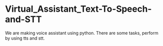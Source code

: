 # Virtual_Assistant_Text-To-Speech-and-STT
We are making voice assistant using python.
There are some tasks, perform by using tts and stt. 

